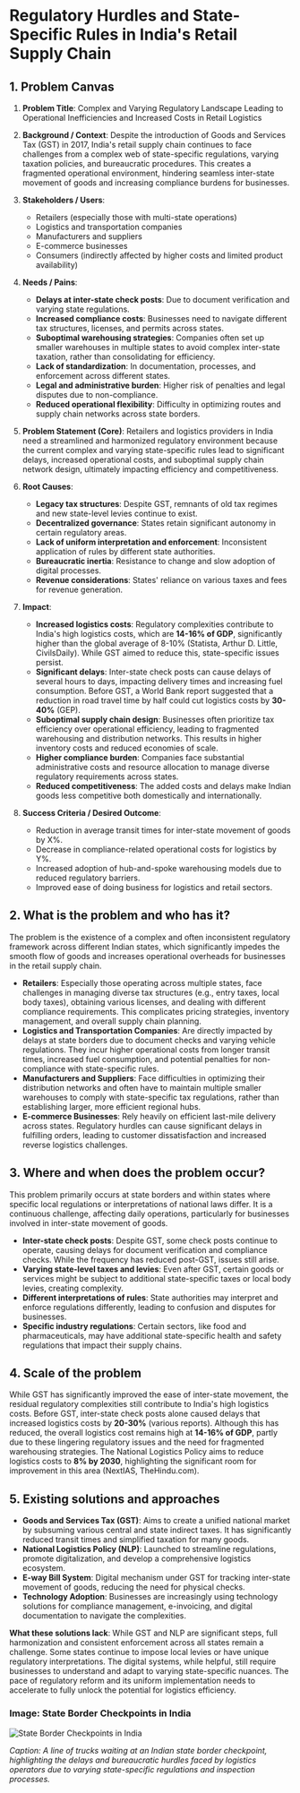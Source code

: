 # Regulatory Hurdles and State-Specific Rules in India's Retail Supply Chain

## 1. Problem Canvas

1.  **Problem Title**: Complex and Varying Regulatory Landscape Leading to Operational Inefficiencies and Increased Costs in Retail Logistics

2.  **Background / Context**: Despite the introduction of Goods and Services Tax (GST) in 2017, India's retail supply chain continues to face challenges from a complex web of state-specific regulations, varying taxation policies, and bureaucratic procedures. This creates a fragmented operational environment, hindering seamless inter-state movement of goods and increasing compliance burdens for businesses.

3.  **Stakeholders / Users**:
    *   Retailers (especially those with multi-state operations)
    *   Logistics and transportation companies
    *   Manufacturers and suppliers
    *   E-commerce businesses
    *   Consumers (indirectly affected by higher costs and limited product availability)

4.  **Needs / Pains**:
    *   **Delays at inter-state check posts**: Due to document verification and varying state regulations.
    *   **Increased compliance costs**: Businesses need to navigate different tax structures, licenses, and permits across states.
    *   **Suboptimal warehousing strategies**: Companies often set up smaller warehouses in multiple states to avoid complex inter-state taxation, rather than consolidating for efficiency.
    *   **Lack of standardization**: In documentation, processes, and enforcement across different states.
    *   **Legal and administrative burden**: Higher risk of penalties and legal disputes due to non-compliance.
    *   **Reduced operational flexibility**: Difficulty in optimizing routes and supply chain networks across state borders.

5.  **Problem Statement (Core)**: Retailers and logistics providers in India need a streamlined and harmonized regulatory environment because the current complex and varying state-specific rules lead to significant delays, increased operational costs, and suboptimal supply chain network design, ultimately impacting efficiency and competitiveness.

6.  **Root Causes**:
    *   **Legacy tax structures**: Despite GST, remnants of old tax regimes and new state-level levies continue to exist.
    *   **Decentralized governance**: States retain significant autonomy in certain regulatory areas.
    *   **Lack of uniform interpretation and enforcement**: Inconsistent application of rules by different state authorities.
    *   **Bureaucratic inertia**: Resistance to change and slow adoption of digital processes.
    *   **Revenue considerations**: States' reliance on various taxes and fees for revenue generation.

7.  **Impact**:
    *   **Increased logistics costs**: Regulatory complexities contribute to India's high logistics costs, which are **14-16% of GDP**, significantly higher than the global average of 8-10% (Statista, Arthur D. Little, CivilsDaily). While GST aimed to reduce this, state-specific issues persist.
    *   **Significant delays**: Inter-state check posts can cause delays of several hours to days, impacting delivery times and increasing fuel consumption. Before GST, a World Bank report suggested that a reduction in road travel time by half could cut logistics costs by **30-40%** (GEP).
    *   **Suboptimal supply chain design**: Businesses often prioritize tax efficiency over operational efficiency, leading to fragmented warehousing and distribution networks. This results in higher inventory costs and reduced economies of scale.
    *   **Higher compliance burden**: Companies face substantial administrative costs and resource allocation to manage diverse regulatory requirements across states.
    *   **Reduced competitiveness**: The added costs and delays make Indian goods less competitive both domestically and internationally.

8.  **Success Criteria / Desired Outcome**:
    *   Reduction in average transit times for inter-state movement of goods by X%.
    *   Decrease in compliance-related operational costs for logistics by Y%.
    *   Increased adoption of hub-and-spoke warehousing models due to reduced regulatory barriers.
    *   Improved ease of doing business for logistics and retail sectors.

## 2. What is the problem and who has it?

The problem is the existence of a complex and often inconsistent regulatory framework across different Indian states, which significantly impedes the smooth flow of goods and increases operational overheads for businesses in the retail supply chain.

*   **Retailers**: Especially those operating across multiple states, face challenges in managing diverse tax structures (e.g., entry taxes, local body taxes), obtaining various licenses, and dealing with different compliance requirements. This complicates pricing strategies, inventory management, and overall supply chain planning.
*   **Logistics and Transportation Companies**: Are directly impacted by delays at state borders due to document checks and varying vehicle regulations. They incur higher operational costs from longer transit times, increased fuel consumption, and potential penalties for non-compliance with state-specific rules.
*   **Manufacturers and Suppliers**: Face difficulties in optimizing their distribution networks and often have to maintain multiple smaller warehouses to comply with state-specific tax regulations, rather than establishing larger, more efficient regional hubs.
*   **E-commerce Businesses**: Rely heavily on efficient last-mile delivery across states. Regulatory hurdles can cause significant delays in fulfilling orders, leading to customer dissatisfaction and increased reverse logistics challenges.

## 3. Where and when does the problem occur?

This problem primarily occurs at state borders and within states where specific local regulations or interpretations of national laws differ. It is a continuous challenge, affecting daily operations, particularly for businesses involved in inter-state movement of goods.

*   **Inter-state check posts**: Despite GST, some check posts continue to operate, causing delays for document verification and compliance checks. While the frequency has reduced post-GST, issues still arise.
*   **Varying state-level taxes and levies**: Even after GST, certain goods or services might be subject to additional state-specific taxes or local body levies, creating complexity.
*   **Different interpretations of rules**: State authorities may interpret and enforce regulations differently, leading to confusion and disputes for businesses.
*   **Specific industry regulations**: Certain sectors, like food and pharmaceuticals, may have additional state-specific health and safety regulations that impact their supply chains.

## 4. Scale of the problem

While GST has significantly improved the ease of inter-state movement, the residual regulatory complexities still contribute to India's high logistics costs. Before GST, inter-state check posts alone caused delays that increased logistics costs by **20-30%** (various reports). Although this has reduced, the overall logistics cost remains high at **14-16% of GDP**, partly due to these lingering regulatory issues and the need for fragmented warehousing strategies. The National Logistics Policy aims to reduce logistics costs to **8% by 2030**, highlighting the significant room for improvement in this area (NextIAS, TheHindu.com).

## 5. Existing solutions and approaches

*   **Goods and Services Tax (GST)**: Aims to create a unified national market by subsuming various central and state indirect taxes. It has significantly reduced transit times and simplified taxation for many goods.
*   **National Logistics Policy (NLP)**: Launched to streamline regulations, promote digitalization, and develop a comprehensive logistics ecosystem.
*   **E-way Bill System**: Digital mechanism under GST for tracking inter-state movement of goods, reducing the need for physical checks.
*   **Technology Adoption**: Businesses are increasingly using technology solutions for compliance management, e-invoicing, and digital documentation to navigate the complexities.

**What these solutions lack**: While GST and NLP are significant steps, full harmonization and consistent enforcement across all states remain a challenge. Some states continue to impose local levies or have unique regulatory interpretations. The digital systems, while helpful, still require businesses to understand and adapt to varying state-specific nuances. The pace of regulatory reform and its uniform implementation needs to accelerate to fully unlock the potential for logistics efficiency.




### Image: State Border Checkpoints in India

![State Border Checkpoints in India](https://private-us-east-1.manuscdn.com/sessionFile/LZDZtQpmTC10xf7KxaRWFs/sandbox/JUun3jKmnYHk1RNe5ZdwbK-images_1751615819130_na1fn_L2hvbWUvdWJ1bnR1L1JlZ3VsYXRvcnlfSHVyZGxlc19TdGF0ZV9Cb3JkZXJfQ2hlY2twb2ludHM.png?Policy=eyJTdGF0ZW1lbnQiOlt7IlJlc291cmNlIjoiaHR0cHM6Ly9wcml2YXRlLXVzLWVhc3QtMS5tYW51c2Nkbi5jb20vc2Vzc2lvbkZpbGUvTFpEWnRRcG1UQzEweGY3S3hhUldGcy9zYW5kYm94L0pVdW4zakttbllIazFSTmU1WmR3YkstaW1hZ2VzXzE3NTE2MTU4MTkxMzBfbmExZm5fTDJodmJXVXZkV0oxYm5SMUwxSmxaM1ZzWVhSdmNubGZTSFZ5Wkd4bGMxOVRkR0YwWlY5Q2IzSmtaWEpmUTJobFkydHdiMmx1ZEhNLnBuZyIsIkNvbmRpdGlvbiI6eyJEYXRlTGVzc1RoYW4iOnsiQVdTOkVwb2NoVGltZSI6MTc5ODc2MTYwMH19fV19&Key-Pair-Id=K2HSFNDJXOU9YS&Signature=qUHv1fRG4ieD6xKIyKwmpP8pGUwp~XF0QRmCjXd25CESe9EeSKGf9vy2WttXYppCM7ZZ3rDCjOpVDJPsxYFBrIPqk7l8MbSCwClYSTgXeoxf37hcy-oxSr59HlWrp0RdLnXUK6VC0yKczwosYcdUDCDJLqTarCCho5igGtQrMutWmkZuseP7pIhJak0PzlvjfFYT7ggez~YpZLs~J1b9F3EcpatbaM587TZwsAg9wwjD~7B1NHp441dFP3oAwi3bFapWm~uQC3fEJ0O36kyx2X4iTYUMQITs59w7Gn5Okmqit-ad2xPDPP2CH7B2wA92pIqf6PeyMN6D8YQhdqIaLA__)

*Caption: A line of trucks waiting at an Indian state border checkpoint, highlighting the delays and bureaucratic hurdles faced by logistics operators due to varying state-specific regulations and inspection processes.*



